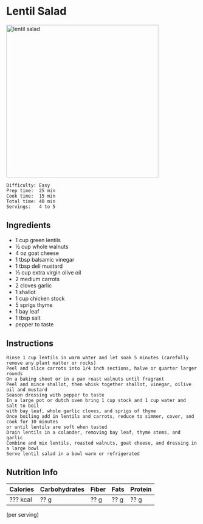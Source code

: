 # Lentil Salad

<img src="" alt="lentil salad" width="400px" />

```
Difficulty: Easy
Prep time:  25 min
Cook time:  15 min
Total time: 40 min
Servings:   4 to 5
```

## Ingredients

* 1 cup green lentils
* ½ cup whole walnuts
* 4 oz goat cheese
* 1 tbsp balsamic vinegar
* 1 tbsp deli mustard
* ⅓ cup extra virgin olive oil
* 2 medium carrots
* 2 cloves garlic
* 1 shallot
* 1 cup chicken stock
* 5 sprigs thyme
* 1 bay leaf
* 1 tbsp salt
* pepper to taste

## Instructions

```
Rinse 1 cup lentils in warm water and let soak 5 minutes (carefully remove any plant matter or rocks)
Peel and slice carrots into 1/4 inch sections, halve or quarter larger rounds
On a baking sheet or in a pan roast walnuts until fragrant
Peel and mince shallot, then whisk together shallot, vinegar, oilive oil and mustard
Season dressing with pepper to taste
In a large pot or dutch oven bring 1 cup stock and 1 cup water and salt to boil 
with bay leaf, whole garlic cloves, and sprigs of thyme
Once boiling add in lentils and carrots, reduce to simmer, cover, and cook for 10 minutes 
or until lentils are soft when tasted
Drain lentils in a colander, removing bay leaf, thyme stems, and garlic
Combine and mix lentils, roasted walnuts, goat cheese, and dressing in a large bowl
Serve lentil salad in a bowl warm or refrigerated
```

## Nutrition Info

| Calories | Carbohydrates | Fiber | Fats | Protein |
|----------|---------------|-------|------|---------|
| ??? kcal | ?? g          | ?? g  | ?? g | ?? g    |

(per serving)
